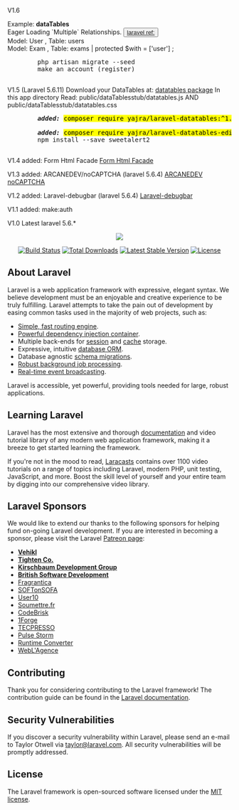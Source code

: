 
<p align="center">
    <p>V1.6</p>
    <p>Example: <b>dataTables</b><br> 
           Eager Loading `Multiple` Relationships. <button><a href="https://laravel.com/docs/5.6/eloquent-relationships#eager-loading" target="_blank">laravel ref:</a></button><br>
           Model: User , Table: users<br>
           Model: Exam , Table: exams | protected $with = ['user'] ;<br>
           </p>
    <pre>
        php artisan migrate --seed
        make an account (register)
    </pre>
    <p>V1.5 (Laravel 5.6.11) Download your DataTables at: <a href="https://datatables.net/download">datatables package</a> In this app directory Read: public/dataTablesstub/datatables.js AND public/dataTablesstub/datatables.css</p>
     <pre>
        <i><strong>added:</strong></i> <mark>composer require yajra/laravel-datatables:^1.0</mark> <b> At:</b><a href="https://yajrabox.com/docs/laravel-datatables/master">yajra/laravel-datatables</a><br>
        <i><strong>added:</strong></i> <mark>composer require yajra/laravel-datatables-editor": "~1.0 </mark>
        npm install --save sweetalert2
    </pre>
    <p>V1.4 added: Form Html Facade <a href="https://stackoverflow.com/a/34991188/3327198">Form Html Facade</a>
    <p>V1.3 added: ARCANEDEV/noCAPTCHA (laravel 5.6.4) <a href="https://github.com/ARCANEDEV/noCAPTCHA">ARCANEDEV noCAPTCHA</a></p>
    <p>V1.2 added: Laravel-debugbar (laravel 5.6.4) <a href="https://github.com/barryvdh/laravel-debugbar">Laravel-debugbar</a></p>
    <p>V1.1 added: make:auth</p>
    <p>V1.0 Latest laravel 5.6.*</p>
</p>

<p align="center"><img src="https://laravel.com/assets/img/components/logo-laravel.svg"></p>

<p align="center">
<a href="https://travis-ci.org/laravel/framework"><img src="https://travis-ci.org/laravel/framework.svg" alt="Build Status"></a>
<a href="https://packagist.org/packages/laravel/framework"><img src="https://poser.pugx.org/laravel/framework/d/total.svg" alt="Total Downloads"></a>
<a href="https://packagist.org/packages/laravel/framework"><img src="https://poser.pugx.org/laravel/framework/v/stable.svg" alt="Latest Stable Version"></a>
<a href="https://packagist.org/packages/laravel/framework"><img src="https://poser.pugx.org/laravel/framework/license.svg" alt="License"></a>
</p>

## About Laravel

Laravel is a web application framework with expressive, elegant syntax. We believe development must be an enjoyable and creative experience to be truly fulfilling. Laravel attempts to take the pain out of development by easing common tasks used in the majority of web projects, such as:

- [Simple, fast routing engine](https://laravel.com/docs/routing).
- [Powerful dependency injection container](https://laravel.com/docs/container).
- Multiple back-ends for [session](https://laravel.com/docs/session) and [cache](https://laravel.com/docs/cache) storage.
- Expressive, intuitive [database ORM](https://laravel.com/docs/eloquent).
- Database agnostic [schema migrations](https://laravel.com/docs/migrations).
- [Robust background job processing](https://laravel.com/docs/queues).
- [Real-time event broadcasting](https://laravel.com/docs/broadcasting).

Laravel is accessible, yet powerful, providing tools needed for large, robust applications.

## Learning Laravel

Laravel has the most extensive and thorough [documentation](https://laravel.com/docs) and video tutorial library of any modern web application framework, making it a breeze to get started learning the framework.

If you're not in the mood to read, [Laracasts](https://laracasts.com) contains over 1100 video tutorials on a range of topics including Laravel, modern PHP, unit testing, JavaScript, and more. Boost the skill level of yourself and your entire team by digging into our comprehensive video library.

## Laravel Sponsors

We would like to extend our thanks to the following sponsors for helping fund on-going Laravel development. If you are interested in becoming a sponsor, please visit the Laravel [Patreon page](https://patreon.com/taylorotwell):

- **[Vehikl](https://vehikl.com/)**
- **[Tighten Co.](https://tighten.co)**
- **[Kirschbaum Development Group](https://kirschbaumdevelopment.com)**
- **[British Software Development](https://www.britishsoftware.co)**
- [Fragrantica](https://www.fragrantica.com)
- [SOFTonSOFA](https://softonsofa.com/)
- [User10](https://user10.com)
- [Soumettre.fr](https://soumettre.fr/)
- [CodeBrisk](https://codebrisk.com)
- [1Forge](https://1forge.com)
- [TECPRESSO](https://tecpresso.co.jp/)
- [Pulse Storm](http://www.pulsestorm.net/)
- [Runtime Converter](http://runtimeconverter.com/)
- [WebL'Agence](https://weblagence.com/)

## Contributing

Thank you for considering contributing to the Laravel framework! The contribution guide can be found in the [Laravel documentation](https://laravel.com/docs/contributions).

## Security Vulnerabilities

If you discover a security vulnerability within Laravel, please send an e-mail to Taylor Otwell via [taylor@laravel.com](mailto:taylor@laravel.com). All security vulnerabilities will be promptly addressed.

## License

The Laravel framework is open-sourced software licensed under the [MIT license](https://opensource.org/licenses/MIT).
